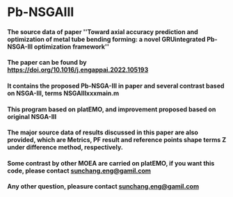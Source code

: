 # Pb-NSGAIII
#### The source data of paper ''Toward axial accuracy prediction and optimization of metal tube bending forming: a novel GRUintegrated Pb-NSGA-III optimization framework''
#### The paper can be found by https://doi.org/10.1016/j.engappai.2022.105193
#### It contains the proposed Pb-NSGA-III in paper and several contrast based on NSGA-III, terms NSGAIIIxxxmain.m 
#### This program based on platEMO, and improvement proposed based on original NSGA-III
#### The major source data of results discussed in this paper are also provided, which are Metrics, PF result and reference points shape terms Z under difference method, respectively.
#### Some contrast by other MOEA are carried on platEMO, if you want this code, please contact sunchang.eng@gamil.com
#### Any other question, pleasure contact sunchang.eng@gamil.com

